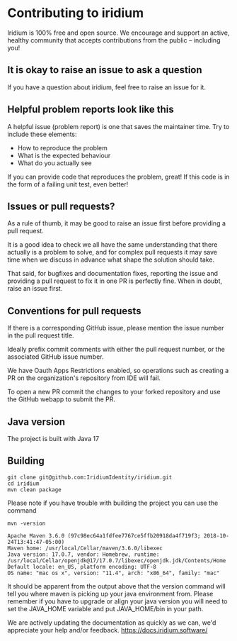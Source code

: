 # Contributing to iridium

Iridium is 100% free and open source. We encourage and support an active, healthy community that accepts contributions from the public – including you!

## <a name="questions"></a> It is okay to raise an issue to ask a question
If you have a question about iridium, feel free to raise an issue for it.

## <a name="helpful"></a> Helpful problem reports look like this
A helpful issue (problem report) is one that saves the maintainer time.
Try to include these elements:

* How to reproduce the problem
* What is the expected behaviour
* What do you actually see

If you can provide code that reproduces the problem, great!
If this code is in the form of a failing unit test, even better!

## <a name="issue_or_pr"></a> Issues or pull requests?
As a rule of thumb, it may be good to raise an issue first before providing a pull request.

It is a good idea to check we all have the same understanding that there actually is a problem to solve, 
and for complex pull requests it may save time when we discuss in advance what shape the solution should take.

That said, for bugfixes and documentation fixes, reporting the issue and providing a pull request to fix it in one PR is perfectly fine.
When in doubt, raise an issue first.


## <a name="pr_conventions"></a> Conventions for pull requests
If there is a corresponding GitHub issue, please mention the issue number in the pull request title.

Ideally prefix commit comments with either the pull request number, or the associated GitHub issue number.

We have Oauth Apps Restrictions enabled, so operations such as creating a PR on the organization's repository from IDE will fail.

To open a new PR commit the changes to your forked repository and use the GitHub webapp to submit the PR. 


## <a name="java_version"></a> Java version
The project is built with Java 17


## <a name="build"></a> Building

```
git clone git@github.com:IridiumIdentity/iridium.git
cd iridium
mvn clean package
```

Please note if you have trouble with building the project you can use the command 
```
mvn -version

Apache Maven 3.6.0 (97c98ec64a1fdfee7767ce5ffb20918da4f719f3; 2018-10-24T13:41:47-05:00)
Maven home: /usr/local/Cellar/maven/3.6.0/libexec
Java version: 17.0.7, vendor: Homebrew, runtime: /usr/local/Cellar/openjdk@17/17.0.7/libexec/openjdk.jdk/Contents/Home
Default locale: en_US, platform encoding: UTF-8
OS name: "mac os x", version: "11.4", arch: "x86_64", family: "mac"
```

It should be apparent from the output above that the version command will tell you where maven is picking up your java environment from.  Please remember if you have to upgrade or align your java version you will need to set the JAVA_HOME variable and put JAVA_HOME/bin in your path. 

We are actively updating the documentation as quickly as we can, we'd appreciate your help and/or feedback. https://docs.iridium.software/